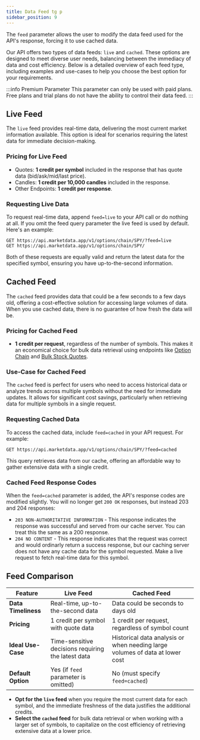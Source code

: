 ```yaml
---
title: Data Feed tg p
sidebar_position: 9
---
```


The `feed` parameter allows the user to modify the data feed used for the API's response, forcing it to use cached data.

Our API offers two types of data feeds: `live` and `cached`. These options are designed to meet diverse user needs, balancing between the immediacy of data and cost efficiency. Below is a detailed overview of each feed type, including examples and use-cases to help you choose the best option for your requirements.

:::info Premium Parameter
This parameter can only be used with paid plans. Free plans and trial plans do not have the ability to control their data feed.
:::

## Live Feed

The `live` feed provides real-time data, delivering the most current market information available. This option is ideal for scenarios requiring the latest data for immediate decision-making.

### Pricing for Live Feed

- Quotes: **1 credit per symbol** included in the response that has quote data (bid/ask/mid/last price).
- Candles: **1 credit per 10,000 candles** included in the response.
- Other Endpoints: **1 credit per response**.

### Requesting Live Data

To request real-time data, append `feed=live` to your API call or do nothing at all. If you omit the feed query parameter the live feed is used by default. Here's an example:

```http
GET https://api.marketdata.app/v1/options/chain/SPY/?feed=live
GET https://api.marketdata.app/v1/options/chain/SPY/
```

Both of these requests are equally valid and return the latest data for the specified symbol, ensuring you have up-to-the-second information.

## Cached Feed

The `cached` feed provides data that could be a few seconds to a few days old, offering a cost-effective solution for accessing large volumes of data. When you use cached data, there is no guarantee of how fresh the data will be.

### Pricing for Cached Feed

- **1 credit per request**, regardless of the number of symbols. This makes it an economical choice for bulk data retrieval using endpoints like [Option Chain](/api/options/chain) and [Bulk Stock Quotes](/api/stocks/bulkquotes).

### Use-Case for Cached Feed

The `cached` feed is perfect for users who need to access historical data or analyze trends across multiple symbols without the need for immediate updates. It allows for significant cost savings, particularly when retrieving data for multiple symbols in a single request.

### Requesting Cached Data

To access the cached data, include `feed=cached` in your API request. For example:

```http
GET https://api.marketdata.app/v1/options/chain/SPY/?feed=cached
```

This query retrieves data from our cache, offering an affordable way to gather extensive data with a single credit.

### Cached Feed Response Codes

When the `feed=cached` parameter is added, the API's response codes are modified slightly. You will no longer get `200 OK` responses, but instead 203 and 204 responses:

- `203 NON-AUTHORITATIVE INFORMATION` - This response indicates the response was successful and served from our cache server. You can treat this the same as a 200 response.
- `204 NO CONTENT` - This response indicates that the request was correct and would ordinarly return a success response, but our caching server does not have any cache data for the symbol requested. Make a live request to fetch real-time data for this symbol.

## Feed Comparison

| Feature         | Live Feed                       | Cached Feed                    |
|-----------------|---------------------------------|--------------------------------|
| **Data Timeliness** | Real-time, up-to-the-second data | Data could be seconds to days old |
| **Pricing**         | 1 credit per symbol with quote data | 1 credit per request, regardless of symbol count |
| **Ideal Use-Case** | Time-sensitive decisions requiring the latest data | Historical data analysis or when needing large volumes of data at lower cost |
| **Default Option** | Yes (if `feed` parameter is omitted) | No (must specify `feed=cached`) |

- **Opt for the `live` feed** when you require the most current data for each symbol, and the immediate freshness of the data justifies the additional credits.
- **Select the `cached` feed** for bulk data retrieval or when working with a larger set of symbols, to capitalize on the cost efficiency of retrieving extensive data at a lower price.